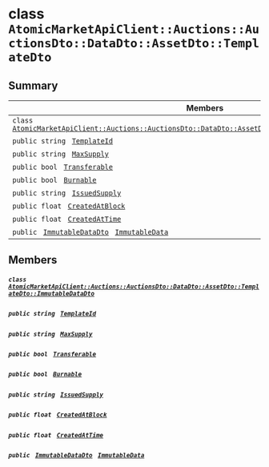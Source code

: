 # class `AtomicMarketApiClient::Auctions::AuctionsDto::DataDto::AssetDto::TemplateDto` 

## Summary

 Members                                | Descriptions                                
----------------------------------------|---------------------------------------------
`class ` [`AtomicMarketApiClient::Auctions::AuctionsDto::DataDto::AssetDto::TemplateDto::ImmutableDataDto`](.github/workflows/documentation/md/AtomicMarketApiClient--Auctions--AuctionsDto--DataDto--AssetDto--TemplateDto--ImmutableDataDto.md#class_atomic_market_api_client_1_1_auctions_1_1_auctions_dto_1_1_data_dto_1_1_asset_dto_1_1_template_dto_1_1_immutable_data_dto)        | 
`public string ` [`TemplateId`](#class_atomic_market_api_client_1_1_auctions_1_1_auctions_dto_1_1_data_dto_1_1_asset_dto_1_1_template_dto_1a5c685b09e3b7fae8be2d38c8f4803549) | 
`public string ` [`MaxSupply`](#class_atomic_market_api_client_1_1_auctions_1_1_auctions_dto_1_1_data_dto_1_1_asset_dto_1_1_template_dto_1a4dd50194618fac55b4d08b6c93724a32) | 
`public bool ` [`Transferable`](#class_atomic_market_api_client_1_1_auctions_1_1_auctions_dto_1_1_data_dto_1_1_asset_dto_1_1_template_dto_1ab0a2025837cfad369c22e114d1c93d42) | 
`public bool ` [`Burnable`](#class_atomic_market_api_client_1_1_auctions_1_1_auctions_dto_1_1_data_dto_1_1_asset_dto_1_1_template_dto_1a50c30f69b54db362be32720d5cc433bd) | 
`public string ` [`IssuedSupply`](#class_atomic_market_api_client_1_1_auctions_1_1_auctions_dto_1_1_data_dto_1_1_asset_dto_1_1_template_dto_1a3cb7f0ff4cebaec1e75ad6a8a0fbc944) | 
`public float ` [`CreatedAtBlock`](#class_atomic_market_api_client_1_1_auctions_1_1_auctions_dto_1_1_data_dto_1_1_asset_dto_1_1_template_dto_1a0caa720646d595f07067fcc6c44a4b2e) | 
`public float ` [`CreatedAtTime`](#class_atomic_market_api_client_1_1_auctions_1_1_auctions_dto_1_1_data_dto_1_1_asset_dto_1_1_template_dto_1a14bdb6268c108cfc8647325d8aff2078) | 
`public ` [`ImmutableDataDto`](.github/workflows/documentation/md/AtomicMarketApiClient--Auctions--AuctionsDto--DataDto--AssetDto--TemplateDto--ImmutableDataDto.md#class_atomic_market_api_client_1_1_auctions_1_1_auctions_dto_1_1_data_dto_1_1_asset_dto_1_1_template_dto_1_1_immutable_data_dto)` ` [`ImmutableData`](#class_atomic_market_api_client_1_1_auctions_1_1_auctions_dto_1_1_data_dto_1_1_asset_dto_1_1_template_dto_1a28b34021a1981f45a7e386c19634f80c) | 

## Members

##### `class ` [`AtomicMarketApiClient::Auctions::AuctionsDto::DataDto::AssetDto::TemplateDto::ImmutableDataDto`](.github/workflows/documentation/md/AtomicMarketApiClient--Auctions--AuctionsDto--DataDto--AssetDto--TemplateDto--ImmutableDataDto.md#class_atomic_market_api_client_1_1_auctions_1_1_auctions_dto_1_1_data_dto_1_1_asset_dto_1_1_template_dto_1_1_immutable_data_dto) 

##### `public string ` [`TemplateId`](#class_atomic_market_api_client_1_1_auctions_1_1_auctions_dto_1_1_data_dto_1_1_asset_dto_1_1_template_dto_1a5c685b09e3b7fae8be2d38c8f4803549) 

##### `public string ` [`MaxSupply`](#class_atomic_market_api_client_1_1_auctions_1_1_auctions_dto_1_1_data_dto_1_1_asset_dto_1_1_template_dto_1a4dd50194618fac55b4d08b6c93724a32) 

##### `public bool ` [`Transferable`](#class_atomic_market_api_client_1_1_auctions_1_1_auctions_dto_1_1_data_dto_1_1_asset_dto_1_1_template_dto_1ab0a2025837cfad369c22e114d1c93d42) 

##### `public bool ` [`Burnable`](#class_atomic_market_api_client_1_1_auctions_1_1_auctions_dto_1_1_data_dto_1_1_asset_dto_1_1_template_dto_1a50c30f69b54db362be32720d5cc433bd) 

##### `public string ` [`IssuedSupply`](#class_atomic_market_api_client_1_1_auctions_1_1_auctions_dto_1_1_data_dto_1_1_asset_dto_1_1_template_dto_1a3cb7f0ff4cebaec1e75ad6a8a0fbc944) 

##### `public float ` [`CreatedAtBlock`](#class_atomic_market_api_client_1_1_auctions_1_1_auctions_dto_1_1_data_dto_1_1_asset_dto_1_1_template_dto_1a0caa720646d595f07067fcc6c44a4b2e) 

##### `public float ` [`CreatedAtTime`](#class_atomic_market_api_client_1_1_auctions_1_1_auctions_dto_1_1_data_dto_1_1_asset_dto_1_1_template_dto_1a14bdb6268c108cfc8647325d8aff2078) 

##### `public ` [`ImmutableDataDto`](.github/workflows/documentation/md/AtomicMarketApiClient--Auctions--AuctionsDto--DataDto--AssetDto--TemplateDto--ImmutableDataDto.md#class_atomic_market_api_client_1_1_auctions_1_1_auctions_dto_1_1_data_dto_1_1_asset_dto_1_1_template_dto_1_1_immutable_data_dto)` ` [`ImmutableData`](#class_atomic_market_api_client_1_1_auctions_1_1_auctions_dto_1_1_data_dto_1_1_asset_dto_1_1_template_dto_1a28b34021a1981f45a7e386c19634f80c) 

